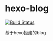 # hexo-blog
[![Build Status](https://www.travis-ci.org/wangmingdong/hexo-blog.svg?branch=master)](https://www.travis-ci.org/wangmingdong/hexo-blog)

基于hexo搭建的blog
